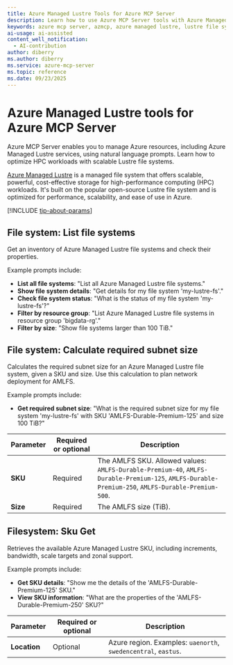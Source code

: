 ```yaml
---
title: Azure Managed Lustre Tools for Azure MCP Server
description: Learn how to use Azure MCP Server tools with Azure Managed Lustre to manage and analyze scalable Lustre file systems. 
keywords: azure mcp server, azmcp, azure managed lustre, lustre file systems
ai-usage: ai-assisted
content_well_notification: 
  - AI-contribution
author: diberry
ms.author: diberry
ms.service: azure-mcp-server
ms.topic: reference
ms.date: 09/23/2025
---
```


# Azure Managed Lustre tools for Azure MCP Server

Azure MCP Server enables you to manage Azure resources, including Azure Managed Lustre services, using natural language prompts. Learn how to optimize HPC workloads with scalable Lustre file systems.

[Azure Managed Lustre](/azure/azure-managed-lustre/amlfs-overview) is a managed file system that offers scalable, powerful, cost-effective storage for high-performance computing (HPC) workloads. It's built on the popular open-source Lustre file system and is optimized for performance, scalability, and ease of use in Azure.

[!INCLUDE [tip-about-params](../includes/tools/parameter-consideration.md)]

## File system: List file systems

Get an inventory of Azure Managed Lustre file systems and check their properties.

Example prompts include:

- **List all file systems**: "List all Azure Managed Lustre file systems."
- **Show file system details**: "Get details for my file system 'my-lustre-fs'."
- **Check file system status**: "What is the status of my file system 'my-lustre-fs'?"
- **Filter by resource group**: "List Azure Managed Lustre file systems in resource group 'bigdata-rg'."
- **Filter by size**: "Show file systems larger than 100 TiB."

## File system: Calculate required subnet size

Calculates the required subnet size for an Azure Managed Lustre file system, given a SKU and size. Use this calculation to plan network deployment for AMLFS.

Example prompts include:

- **Get required subnet size**: "What is the required subnet size for my file system 'my-lustre-fs' with SKU 'AMLFS-Durable-Premium-125' and size 100 TiB?"

| Parameter |  Required or optional | Description |
|-----------------------|----------------------|-------------|
| **SKU** |  Required | The AMLFS SKU. Allowed values: `AMLFS-Durable-Premium-40`, `AMLFS-Durable-Premium-125`, `AMLFS-Durable-Premium-250`, `AMLFS-Durable-Premium-500`. |
| **Size** |  Required | The AMLFS size (TiB). |

## Filesystem: Sku Get

<!-- `azmcp azuremanagedlustre filesystem sku get` -->

Retrieves the available Azure Managed Lustre SKU, including increments, bandwidth, scale targets and zonal support. 

Example prompts include: 

* **Get SKU details**: "Show me the details of the 'AMLFS-Durable-Premium-125' SKU."
* **View SKU information**: "What are the properties of the 'AMLFS-Durable-Premium-250' SKU?"

| Parameter |  Required or optional | Description |
|-----------------------|----------------------|-------------|
| **Location** |  Optional | Azure region. Examples: `uaenorth`, `swedencentral`, `eastus`. |